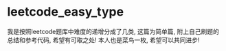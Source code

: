 # leetcode_easy_type
我是按照leetcode题库中难度的递增分成了几类, 这篇为简单篇, 附上自己刷题的总结和参考代码, 希望有可取之处! 本人也是菜鸟一枚, 希望可以共同进步!

